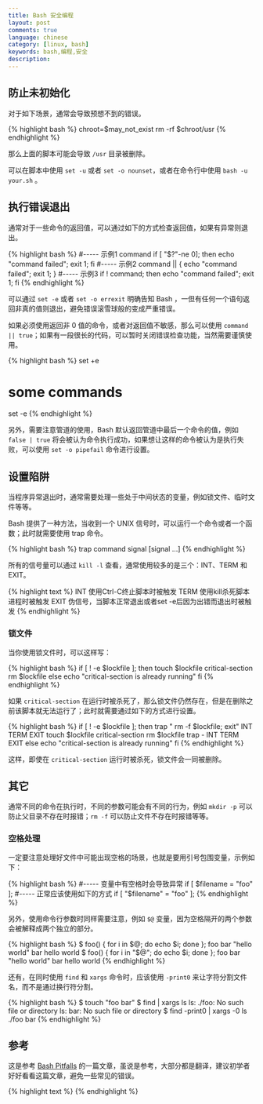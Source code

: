 ```yaml
---
title: Bash 安全编程
layout: post
comments: true
language: chinese
category: [linux, bash]
keywords: bash,编程,安全
description:
---
```



<!-- more -->

## 防止未初始化

对于如下场景，通常会导致预想不到的错误。

{% highlight bash %}
chroot=$may_not_exist
rm -rf $chroot/usr
{% endhighlight %}

那么上面的脚本可能会导致 `/usr` 目录被删除。

可以在脚本中使用 `set -u` 或者 `set -o nounset`，或者在命令行中使用 `bash -u your.sh` 。

## 执行错误退出

通常对于一些命令的返回值，可以通过如下的方式检查返回值，如果有异常则退出。

{% highlight bash %}
#----- 示例1
command
if [ "$?"-ne 0]; then echo "command failed"; exit 1; fi
#----- 示例2
command || { echo "command failed"; exit 1; }
#----- 示例3
if ! command; then echo "command failed"; exit 1; fi
{% endhighlight %}

可以通过 `set -e` 或者 `set -o errexit` 明确告知 Bash ，一但有任何一个语句返回非真的值则退出，避免错误滚雪球般的变成严重错误。

如果必须使用返回非 0 值的命令，或者对返回值不敏感，那么可以使用 `command || true`；如果有一段很长的代码，可以暂时关闭错误检查功能，当然需要谨慎使用。

{% highlight bash %}
set +e
# some commands
set -e
{% endhighlight %}

另外，需要注意管道的使用，Bash 默认返回管道中最后一个命令的值，例如 `false | true` 将会被认为命令执行成功，如果想让这样的命令被认为是执行失败，可以使用 `set -o pipefail` 命令进行设置。

## 设置陷阱

当程序异常退出时，通常需要处理一些处于中间状态的变量，例如锁文件、临时文件等等。

Bash 提供了一种方法，当收到一个 UNIX 信号时，可以运行一个命令或者一个函数；此时就需要使用 trap 命令。

{% highlight bash %}
trap command signal [signal ...]
{% endhighlight %}

所有的信号量可以通过 `kill -l` 查看，通常使用较多的是三个：INT、TERM 和 EXIT。

{% highlight text %}
INT   使用Ctrl-C终止脚本时被触发
TERM  使用kill杀死脚本进程时被触发
EXIT  伪信号，当脚本正常退出或者set -e后因为出错而退出时被触发
{% endhighlight %}

### 锁文件

当你使用锁文件时，可以这样写：

{% highlight bash %}
if [ ! -e $lockfile ]; then
    touch $lockfile
    critical-section
    rm $lockfile
else
    echo "critical-section is already running"
fi
{% endhighlight %}

如果 `critical-section` 在运行时被杀死了，那么锁文件仍然存在，但是在删除之前该脚本就无法运行了；此时就需要通过如下的方式进行设置。

{% highlight bash %}
if [ ! -e $lockfile ]; then
    trap " rm -f $lockfile; exit" INT TERM EXIT
    touch $lockfile
    critical-section
    rm $lockfile
    trap - INT TERM EXIT
else
    echo "critical-section is already running"
fi
{% endhighlight %}

这样，即使在 `critical-section` 运行时被杀死，锁文件会一同被删除。


<!--
### 竟态条件

另外，在上面锁文件示例中，会存在一个竟态条件，也就是在判断锁文件和创建锁文件之间。

其中一个可行的解决方法是使用IO重定向和bash的noclobber(wikipedia)模式，重定向到不存在的文件。我们可以这么做：
if ( set -o noclobber; echo "$$" > "$lockfile") 2> /dev/null;
then
trap 'rm -f "$lockfile"; exit $?' INT TERM EXIT
critical-section
rm -f "$lockfile"
trap - INT TERM EXIT
else
echo "Failed to acquire lockfile: $lockfile"
echo "held by $(cat $lockfile)"
fi
更复杂一点儿的问题是你要更新一大堆文件，当它们更新过程中出现问题时，你是否能让脚本挂得更加优雅一些。你想确认那些正确更新了，哪些根本没有变化。比如你需要一个添加用户的脚本。
add_to_passwd $user
cp -a /etc/skel /home/$user
chown $user /home/$user -R
当磁盘空间不足或者进程中途被杀死，这个脚本就会出现问题。在这种情况下，你也许希望用户账户不存在，而且他的文件也应该被删除。
rollback() {
del_from_passwd $user
if [ -e /home/$user ]; then
rm -rf /home/$user
fi
exit
}

trap rollback INT TERM EXIT
add_to_passwd $user

cp -a /etc/skel /home/$user
chown $user /home/$user -R
trap - INT TERM EXIT
在脚本最后需要使用trap关闭rollback调用，否则当脚本正常退出的时候rollback将会被调用，那么脚本等于什么都没做。
保持原子化

又是你需要一次更新目录中的一大堆文件，比如你需要将URL重写到另一个网站的域名。你也许会写：
for file in $(find /var/www -type f -name "*.html"); do
perl -pi -e 's/www.example.net/www.example.com/' $file
done
如果修改到一半是脚本出现问题，一部分使用www.example.com，而另一部分使用www.example.net。你可以使用备份和trap解决，但在升级过程中你的网站URL是不一致的。
解决方法是将这个改变做成一个原子操作。先对数据做一个副本，在副本中更新URL，再用副本替换掉现在工作的版本。你需要确认副本和工作版本目录在同一个磁盘分区上，这样你就可以利用Linux系统的优势，它移动目录仅仅是更新目录指向的inode节点。
cp -a /var/www /var/www-tmp
for file in $(find /var/www-tmp -type -f -name "*.html"); do
perl -pi -e 's/www.example.net/www.example.com/' $file
done
mv /var/www /var/www-old
mv /var/www-tmp /var/www
-->

## 其它

通常不同的命令在执行时，不同的参数可能会有不同的行为，例如 `mkdir -p` 可以防止父目录不存在时报错；`rm -f` 可以防止文件不存在时报错等等。

### 空格处理

一定要注意处理好文件中可能出现空格的场景，也就是要用引号包围变量，示例如下：

{% highlight bash %}
#----- 变量中有空格时会导致异常
if [ $filename = "foo" ];
#----- 正常应该使用如下的方式
if [ "$filename" = "foo" ];
{% endhighlight %}

另外，使用命令行参数时同样需要注意，例如 `$@` 变量，因为空格隔开的两个参数会被解释成两个独立的部分。

{% highlight bash %}
$ foo() { for i in $@; do echo $i; done }; foo bar "hello world"
bar
hello
world
$ foo() { for i in "$@"; do echo $i; done }; foo bar "hello world"
bar
hello world
{% endhighlight %}

还有，在同时使用 `find` 和 `xargs` 命令时，应该使用 `-print0` 来让字符分割文件名，而不是通过换行符分割。

{% highlight bash %}
$ touch "foo bar"
$ find | xargs ls
ls: ./foo: No such file or directory
ls: bar: No such file or directory
$ find -print0 | xargs -0 ls
./foo bar
{% endhighlight %}



<!--


下面就逐个分析一下这篇文章中提到的错误。不是完全的翻译，有些没用的话就略过了， 有些地方则加了些注释。

    for i in `ls *.mp3`

    常见的错误写法：

     for i in `ls *.mp3`; do     # Wrong!

    为什么错误呢？因为for…in语句是按照空白来分词的，包含空格的文件名会被拆成多个词。 如遇到 01 - Don’t Eat the Yellow Snow.mp3 时，i的值会依次取 01，-，Don’t，等等。

    用双引号也不行，它会将ls *.mp3的全部结果当成一个词来处理。

     for i in "`ls *.mp3`"; do   # Wrong!

    正确的写法是

     for i in *.mp3; do

    cp $file $target

    这句话基本上正确，但同样有空格分词的问题。所以应当用双引号：

     cp "$file" "$target"

    但是如果凑巧文件名以 - 开头，这个文件名会被 cp 当作命令行选项来处理，依旧很头疼。可以试试下面这个。

     cp -- "$file" "$target"

    运气差点的再碰上一个不支持 – 选项的系统，那只能用下面的方法了：使每个变量都以目录开头。

     for i in ./*.mp3; do
       cp "$i" /target
       ...

    [ $foo = "bar" ]

    当$foo为空时，上面的命令就变成了

     [ = "bar" ]

    类似地，当$foo包含空格时：

     [ multiple words here = "bar" ]

    两者都会出错。所以应当用双引号将变量括起来：

     [ "$foo" = bar ]      # 几乎完美了。

    但是！当$foo以 - 开头时依然会有问题。 在较新的bash中你可以用下面的方法来代替，[[ 关键字能正确处理空白、空格、带横线等问题。

     [[ $foo = bar ]]      # 正确

    旧版本bash中可以用这个技巧（虽然不好理解）：

     [ x"$foo" = xbar ]    # 正确

    或者干脆把变量放在右边，因为 [ 命令的等号右边即使是空白或是横线开头，依然能正常工作。 （Java编程风格中也有类似的做法，虽然目的不一样。）

     [ bar = "$foo" ]      # 正确

    cd `dirname "$f"`

    同样也存在空格问题。那么加上引号吧。

     cd "`dirname "$f"`"

    问题来了，是不是写错了？由于双引号的嵌套，你会认为`dirname 是第一个字符串，`是第二个字符串。 错了，那是C语言。在bash中，命令替换（反引号``中的内容）里面的双引号会被正确地匹配到一起， 不用特意去转义。

    $()语法也相同，如下面的写法是正确的。

     cd "$(dirname "$f")"

    [ "$foo" = bar && "$bar" = foo ]

    [ 中不能使用 && 符号！因为 [ 的实质是 test 命令，&& 会把这一行分成两个命令的。应该用以下的写法。

     [ bar = "$foo" -a foo = "$bar" ]       # Right!
     [ bar = "$foo" ] && [ foo = "$bar" ]   # Also right!
     [[ $foo = bar && $bar = foo ]]         # Also right!

    [ $foo > 7 ]

    很可惜 [[ 只适用于字符串，不能做数字比较。数字比较应当这样写：

     (( $foo > 7 ))

    或者用经典的写法：

     [ $foo -gt 7 ]

    但上述使用 -gt 的写法有个问题，那就是当 $foo 不是数字时就会出错。你必须做好类型检验。

    这样写也行。

     [[ $foo -gt 7 ]]

    grep foo bar | while read line; do ((count++)); done

    这行代码数出bar文件中包含foo的行数，虽然很麻烦（等同于grep -c foo bar或者 grep foo bar | wc -l）。 乍一看没有问题，但执行之后count变量却没有值。因为管道中的每个命令都放到一个新的子shell中执行， 所以子shell中定义的count变量无法传递出来。

    if [grep foo myfile]

    初学者常犯的错误，就是将 if 语句后面的 [ 当作if语法的一部分。实际上它是一个命令，相当于 test 命令， 而不是 if 语法。这一点C程序员特别应当注意。

    if 会将 if 到 then 之间的所有命令的返回值当作判断条件。因此上面的语句应当写成

     if grep foo myfile > /dev/null; then

    if [bar="$foo"]

    同样，[ 是个命令，不是 if 语句的一部分，所以要注意空格。

     if [ bar = "$foo" ]

    if [ [ a = b ] && [ c = d ] ]

    同样的问题，[ 不是 if 语句的一部分，当然也不是改变逻辑判断的括号。它是一个命令。可能C程序员比较容易犯这个错误？

    if [ a = b ] && [ c = d ]        # 正确

    cat file | sed s/foo/bar/ > file

    你不能在同一条管道操作中同时读写一个文件。根据管道的实现方式，file要么被截断成0字节，要么会无限增长直到填满整个硬盘。 如果想改变原文件的内容，只能先将输出写到临时文件中再用mv命令。

    sed 's/foo/bar/g' file > tmpfile && mv tmpfile file

    echo $foo

    这句话还有什么错误码？一般来说是正确的，但下面的例子就有问题了。

    MSG="Please enter a file name of the form *.zip"
    echo $MSG         # 错误！

    如果恰巧当前目录下有zip文件，就会显示成

    Please enter a file name of the form freenfss.zip lw35nfss.zip

    所以即使是echo也别忘记给变量加引号。

    $foo=bar

    变量赋值时无需加 $ 符号——这不是Perl或PHP。

    foo = bar

    变量赋值时等号两侧不能加空格——这不是C语言。

    echo <<EOF

    here document是个好东西，它可以输出成段的文字而不用加引号也不用考虑换行符的处理问题。 不过here document输出时应当使用cat而不是echo。

    # This is wrong:
    echo <<EOF
    Hello world
    EOF

    # This is right:
    cat <<EOF
    Hello world
    EOF

    su -c 'some command'

    原文的意思是，这条基本上正确，但使用者的目的是要将 -c ‘some command’ 传给shell。 而恰好 su 有个 -c 参数，所以su 只会将 ‘some command’ 传给shell。所以应该这么写：

    su root -c 'some command'

    但是在我的平台上，man su 的结果中关于 -c 的解释为

    -c, --commmand=COMMAND
                pass a single COMMAND to the shell with -c

    也就是说，-c ‘some command’ 同样会将 -c ‘some command’ 这样一个字符串传递给shell， 和这条就不符合了。不管怎样，先将这一条写在这里吧。

    cd /foo; bar

    cd有可能会出错，出错后 bar 命令就会在你预想不到的目录里执行了。所以一定要记得判断cd的返回值。

    cd /foo && bar

    如果你要根据cd的返回值执行多条命令，可以用      。

    cd /foo || exit 1;
    bar
    baz

    关于目录的一点题外话，假设你要在shell程序中频繁变换工作目录，如下面的代码：

    find ... -type d | while read subdir; do
      cd "$subdir" && whatever && ... && cd -
    done

    不如这样写：

    find ... -type d | while read subdir; do
      (cd "$subdir" && whatever && ...)
    done

    括号会强制启动一个子shell，这样在这个子shell中改变工作目录不会影响父shell（执行这个脚本的shell）， 就可以省掉cd - 的麻烦。

    你也可以灵活运用 pushd、popd、dirs 等命令来控制工作目录。

    [ bar == "$foo" ]

    [ 命令中不能用 ==，应当写成

    [ bar = "$foo" ] && echo yes
    [[ bar == $foo ]] && echo yes

    for i in {1..10}; do ./something &; done

    & 后面不应该再放 ; ，因为 & 已经起到了语句分隔符的作用，无需再用;。

    for i in {1..10}; do ./something & done

    cmd1 && cmd2 || cmd3

    有人喜欢用这种格式来代替 if…then…else 结构，但其实并不完全一样。如果cmd2返回一个非真值，那么cmd3则会被执行。 所以还是老老实实地用 if cmd1; then cmd2; else cmd3 为好。

    UTF-8的BOM(Byte-Order Marks)问题

    UTF-8编码可以在文件开头用几个字节来表示编码的字节顺序，这几个字节称为BOM。但Unix格式的UTF-8编码不需要BOM。 多余的BOM会影响shell解析，特别是开头的 #!/bin/sh 之类的指令将会无法识别。

    MS-DOS格式的换行符(CRLF)也存在同样的问题。如果你将shell程序保存成DOS格式，脚本就无法执行了。

    $ ./dos
    -bash: ./dos: /bin/sh^M: bad interpreter: No such file or directory

    echo "Hello World!"

    交互执行这条命令会产生以下的错误：

    -bash: !": event not found

    因为 !” 会被当作命令行历史替换的符号来处理。不过在shell脚本中没有这样的问题。

    不幸的是，你无法使用转义符来转义!：

    $ echo "hi\!"
    hi\!

    解决方案之一，使用单引号，即

    $ echo 'Hello, world!'

    如果你必须使用双引号，可以试试通过 set +H 来取消命令行历史替换。

    set +H
    echo "Hello, world!"

    for arg in $*

    $*表示所有命令行参数，所以你可能想这样写来逐个处理参数，但参数中包含空格时就会失败。如：

    #!/bin/bash
    # Incorrect version
    for x in $*; do
      echo "parameter: '$x'"
    done

    $ ./myscript 'arg 1' arg2 arg3
    parameter: 'arg'
    parameter: '1'
    parameter: 'arg2'
    parameter: 'arg3'

    正确的方法是使用 $@。

    #!/bin/bash
    # Correct version
    for x in "$@"; do
      echo "parameter: '$x'"
    done

    $ ./myscript 'arg 1' arg2 arg3
    parameter: 'arg 1'
    parameter: 'arg2'
    parameter: 'arg3'

    在 bash 的手册中对 $* 和 $@ 的说明如下：

    *    Expands to the positional parameters, starting from one.
         When the expansion occurs within double quotes, it
         expands to a single word with the value of each parameter
         separated by the first character of the IFS special variable.
         That is, "$*" is equivalent to "$1c$2c...",
    @    Expands to the positional parameters, starting from one.
         When the expansion occurs within double quotes, each
         parameter expands to a separate word.  That  is,  "$@"
         is equivalent to "$1" "$2" ...

    可见，不加引号时 $* 和 $@ 是相同的，但$* 会被扩展成一个字符串，而 $@ 会 被扩展成每一个参数。

    function foo()

    在bash中没有问题，但其他shell中有可能出错。不要把 function 和括号一起使用。 最为保险的做法是使用括号，即

    foo() {
      ...
    }




/reference/linux/BashPitfalls.mhtml
-->


## 参考

这是参考 [Bash Pitfalls](http://bash.cumulonim.biz/BashPitfalls.html) 的一篇文章，虽说是参考，大部分都是翻译，建议初学者好好看看这篇文章，避免一些常见的错误。


<!--
Bash编程易犯的错误
http://blog.jobbole.com/46191/
Bash 老司机也可能忽视的 10 大编程细节
https://www.leiphone.com/news/201703/i49ztcRDDymM7Id5.html
初识Bash编程
http://www.jianshu.com/p/d590aa13b124
-->

{% highlight text %}
{% endhighlight %}
